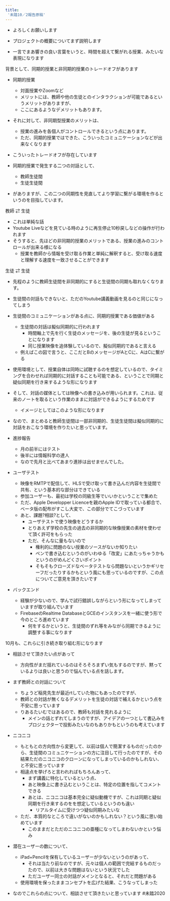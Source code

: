```yaml
---
title:
 '未踏10／2報告原稿'
---
```



- よろしくお願いします
- プロジェクトの概要についてまず説明します

- 一言でまあ響きの良い言葉をいうと、時間を超えて繋がれる授業、みたいな表現になります

背景として、同期的授業と非同期的授業のトレードオフがあります
- 同期的授業
    - 対面授業やZoomなど
    - メリットには、教師や他の生徒とのインタラクションが可能であるというメリットがありますが、
    - ここにあるようなデメリットもあります。
- それに対して、非同期型授業のメリットは、
    - 授業の進みを各個人がコントロールできるという点にあります。
    - ただ、同期的授業ではできた、こういったコミュニケーションなどが出来なくなります
- こういったトレードオフが存在しています

- 同期的授業で発生する二つの対話として、
    - 教師生徒間
    - 生徒生徒間
- がありますが、この二つの同期性を見直してより学習に繋がる環境を作るというのを目指しています。

教師 ⇄ 生徒
- これは単純な話
- Youtube Liveなどを見ている時のように再生停止10秒戻しなどの操作が行われます
- そうすると、先ほどの非同期的授業のメリットである、授業の進みのコントロールが出来る様になる
    - 授業を教師から情報を受け取る作業と単純に解釈すると、受け取る速度と理解する速度を一致させることができます

生徒 ⇄ 生徒
- 先程のように教師生徒間を非同期的にすると生徒間の同期も取れなくなります。
- 生徒間の対話もできないと、ただのYoutube講義動画を見るのと同じになってしまう
- 生徒間のコミュニケーションがある点に、同期的授業である価値がある
    - 生徒間の対話は擬似同期的に行われます
        - 時間軸上で先を行く生徒のメッセージを、後の生徒が見るということになります
        - 同じ授業映像を追体験しているので、擬似同期的であると言える
    - 例えばこの図で言うと、ここだとBのメッセージがAとCに、AはCに繋がる

- 使用環境として、授業自体は同時に試聴するのを想定しているので、タイミングを合わせれば同期的に対話することも可能である、ということで同期と疑似同期を行き来するような形になります

- そして、対話の媒体としては映像への書き込みが用いられます。これは、従来のノートを取るという作業のままに対話ができるようにするためです
    - イメージとしてはこのような形になります

- なので、まとめると教師生徒間は一部非同期的、生徒生徒間は擬似同期的に対話をおこなう環境を作りたいと思っています。


- 進捗報告
    - 月の前半にはテスト
    - 後半には情報科学の達人
    - なので先月と比べてあまり進捗は出せませんでした。


- ユーザテスト
    - 映像をRMTPで配信して、HLSで受け取って書き込んだ内容を生徒間で共有、という基本的な部分はできている
    - 参加ユーザーも、最初は学校の同級生等でいいかということで集めた
    - ただ、Apple Developper Licenceを親のApple IDで取っている都合で、ベータ版の配布がすこし大変で、この部分でてこづっています
    - あと、課題?相談?として、
        - ユーザテストで使う映像をどうするか
        - とりあえず学校の先生の過去の非同期的な映像授業の素材を使わせて頂く許可をもらった
        - ただ、そんなに量もないので
            - 権利的に問題のない授業のソースがないか知りたい
            - ペンで書き込むというのがいわゆる「改変」にあたっちゃうかもというのがめんどくさいポイント
            - そもそもクローズドなベータテストなら問題ないというかギリセーフだったりするかもという風にも思っているのですが、この点についてご意見を頂きたいです

- バックエンド
    - 経験が少ないので、学んで試行錯誤しながらという形になってしまっていますが取り組んでいます
    - FirebaseのRealtime DatabaseとGCEのインスタンスを一緒に使う形で今のところ進めています
        - 何をするかというと、生徒間のずれ等をみながら同期できるように調整する事になります

10月も、これらに引き続き取り組む形になります

- 相談させて頂きたい点があって
    - 方向性がまだ揺れているのはそろそろまずい気もするのですが、黙っているよりは良いと思うので悩んでいる点を話します。

- まず教師との対話について
    - ちょうど稲見先生が最近rtしていた物にもあったのですが、
    - 教師との対話が無くなるデメリットを生徒の対話で補えるかという点を不安に思っています
    - りあるたいむではあるので、教師も対話を見れるように
        - メインの話とずれてしまうのですが、アイデアの一つとして書込みをプロジェクターで投影みたいなのもありかもというのも考えています

- ニコニコ
    - もともとの方向性から変更して、以前は個人で簡潔するものだったのから、生徒間のコミュニケーションの方に注目して行ったのですが、その結果ただのニコニコのクローンになってしまっているのかもしれない、と不安に思っています
    - 相違点を挙げろと言われればもちろんあって、
        - まず講義に特化しているという点、
        - あと映像上に書き込むということは、特定の位置を指してコメントできる
        - あとは、ニコニコは基本完全に疑似動機ですが、これは同期と疑似同期を行き来するのをを想定しているというのも違い
            - リアルタイムに受けつつ疑似同期みたいな
    - ただ、本質的なところで違いがないのかもしれない？という風に思い始めています
        - このままだとただのニコニコの亜種になってしまわないかという悩み

- 潜在ユーザーの数について、
    - iPad+Pencilを保有しているユーザーが少ないというのがあって、
        - それは当たり前なのですが、元々は個人の範囲で完結するものだったので、以前は大きな問題はないという状況でした
        - ただユーザー同士の対話がメインとなると、それだと問題がある
    - 使用環境を保ったままコンセプトを広げた結果、こうなってしまった

- なのでこれらの点について、相談させて頂きたいと思っています
#未踏2020
